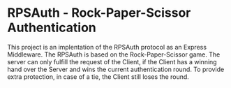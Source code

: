 # RPSAuth - Rock-Paper-Scissor Authentication

This project is an implentation of the RPSAuth protocol as an Express Middleware.
The RPSAuth is based on the Rock-Paper-Scissor game. The server can only fulfill the request of the Client, if the Client has a winning hand over the Server and wins the current authentication round.
To provide extra protection, in case of a tie, the Client still loses the round.
